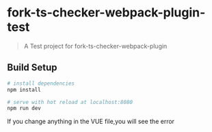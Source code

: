 # fork-ts-checker-webpack-plugin-test

> A Test project for fork-ts-checker-webpack-plugin

## Build Setup

``` bash
# install dependencies
npm install

# serve with hot reload at localhost:8080
npm run dev
```
If you change anything in the VUE file,you will see the error
